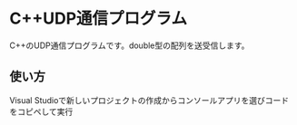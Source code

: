 # C++UDP通信プログラム
C++のUDP通信プログラムです。double型の配列を送受信します。

## 使い方  
Visual Studioで新しいプロジェクトの作成からコンソールアプリを選びコードをコピペして実行
